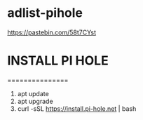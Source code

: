 # adlist-pihole
https://pastebin.com/58t7CYst
# INSTALL PI HOLE
===============
1. apt update
2. apt upgrade
3. curl -sSL https://install.pi-hole.net | bash
 
